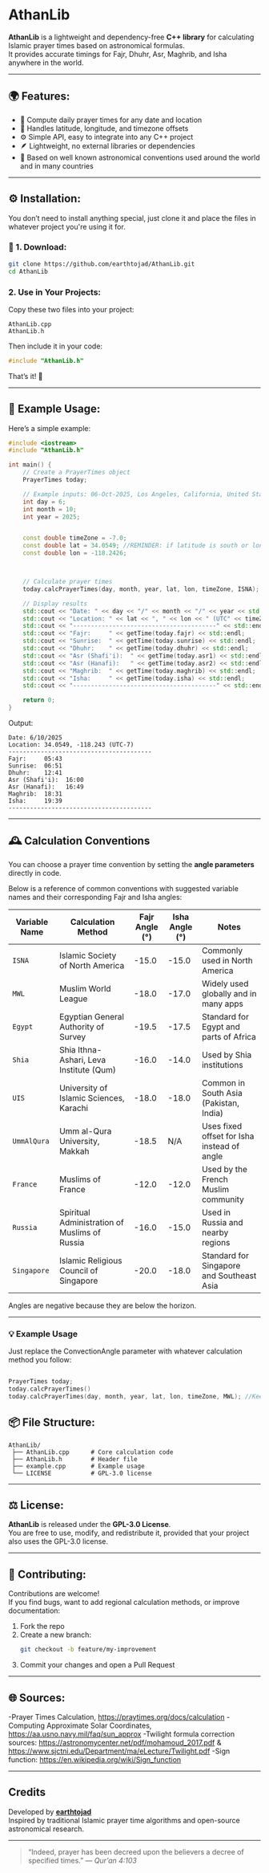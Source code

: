 # AthanLib

**AthanLib** is a lightweight and dependency-free **C++ library** for calculating Islamic prayer times based on astronomical formulas.  
It provides accurate timings for Fajr, Dhuhr, Asr, Maghrib, and Isha anywhere in the world.

---

## 🌍 Features:

- 📅 Compute daily prayer times for any date and location  
- 🧭 Handles latitude, longitude, and timezone offsets  
- ⚙️ Simple API, easy to integrate into any C++ project  
- 🪶 Lightweight, no external libraries or dependencies  
- 🧮 Based on well known astronomical conventions used around the world and in many countries  

---


## ⚙️ Installation:

You don’t need to install anything special, just clone it and place the files in whatever project you're using it for.

### 🧭 1. Download:

```bash
git clone https://github.com/earthtojad/AthanLib.git
cd AthanLib
```



### 2. Use in Your Projects:
Copy these two files into your project:
```
AthanLib.cpp
AthanLib.h
```

Then include it in your code:
```cpp
#include "AthanLib.h"
```

That’s it! 🎉

---

## 🚀 Example Usage:

Here’s a simple example:

```cpp
#include <iostream>
#include "AthanLib.h"

int main() {
    // Create a PrayerTimes object
    PrayerTimes today;

    // Example inputs: 06-Oct-2025, Los Angeles, California, United States of America.    
    int day = 6;
    int month = 10;
    int year = 2025;


    const double timeZone = -7.0;
    const double lat = 34.0549; //REMINDER: if latitude is south or longitude is west, please make sure that the value is set to negative.
    const double lon = -118.2426;



    // Calculate prayer times
    today.calcPrayerTimes(day, month, year, lat, lon, timeZone, ISNA);

    // Display results
    std::cout << "Date: " << day << "/" << month << "/" << year << std::endl;
    std::cout << "Location: " << lat << ", " << lon << " (UTC" << timeZone << ")" << std::endl;
    std::cout << "----------------------------------------" << std::endl;
    std::cout << "Fajr:     " << getTime(today.fajr) << std::endl;
    std::cout << "Sunrise:  " << getTime(today.sunrise) << std::endl;
    std::cout << "Dhuhr:    " << getTime(today.dhuhr) << std::endl;
    std::cout << "Asr (Shafi'i):  " << getTime(today.asr1) << std::endl;
    std::cout << "Asr (Hanafi):   " << getTime(today.asr2) << std::endl;
    std::cout << "Maghrib:  " << getTime(today.maghrib) << std::endl;
    std::cout << "Isha:     " << getTime(today.isha) << std::endl;
    std::cout << "----------------------------------------" << std::endl;

    return 0;
}
```

Output:
```
Date: 6/10/2025
Location: 34.0549, -118.243 (UTC-7)
----------------------------------------
Fajr:     05:43
Sunrise:  06:51
Dhuhr:    12:41
Asr (Shafi'i):  16:00
Asr (Hanafi):   16:49
Maghrib:  18:31
Isha:     19:39
----------------------------------------

```


---

## 🕰️ Calculation Conventions

You can choose a prayer time convention by setting the **angle parameters** directly in code.

Below is a reference of common conventions with suggested variable names and their corresponding Fajr and Isha angles:

| Variable Name | Calculation Method | Fajr Angle (°) | Isha Angle (°) | Notes |
|----------------|------------|----------------|----------------|-------|
| `ISNA` | Islamic Society of North America | -15.0 | -15.0 | Commonly used in North America |
| `MWL` | Muslim World League | -18.0 | -17.0 | Widely used globally and in many apps |
| `Egypt` | Egyptian General Authority of Survey | -19.5 | -17.5 | Standard for Egypt and parts of Africa |
| `Shia` | Shia Ithna-Ashari, Leva Institute (Qum) | -16.0 | -14.0 | Used by Shia institutions |
| `UIS` | University of Islamic Sciences, Karachi | -18.0 | -18.0 | Common in South Asia (Pakistan, India) |
| `UmmAlQura` | Umm al-Qura University, Makkah | -18.5 | N/A | Uses fixed offset for Isha instead of angle |
| `France` | Muslims of France | -12.0 | -12.0 | Used by the French Muslim community |
| `Russia` | Spiritual Administration of Muslims of Russia | -16.0 | -15.0 | Used in Russia and nearby regions |
| `Singapore` | Islamic Religious Council of Singapore | -20.0 | -18.0 | Standard for Singapore and Southeast Asia |


Angles are negative because they are below the horizon.


---

### 💡 Example Usage

Just replace the ConvectionAngle parameter with whatever calculation method you follow:
```cpp

PrayerTimes today;
today.calcPrayerTimes()
today.calcPrayerTimes(day, month, year, lat, lon, timeZone, MWL); //Keep in mind in the example code we used ISNA as we're in North America

```

## 📦 File Structure:

```
AthanLib/
 ├── AthanLib.cpp      # Core calculation code
 ├── AthanLib.h        # Header file
 ├── example.cpp       # Example usage
 └── LICENSE           # GPL-3.0 license
```

---

## ⚖️ License:

**AthanLib** is released under the **GPL-3.0 License**.  
You are free to use, modify, and redistribute it, provided that your project also uses the GPL-3.0 license.

---

## 🤝 Contributing:

Contributions are welcome!  
If you find bugs, want to add regional calculation methods, or improve documentation:

1. Fork the repo  
2. Create a new branch:  
   ```bash
   git checkout -b feature/my-improvement
   ```
3. Commit your changes and open a Pull Request 

---

## 🌐 Sources:

  -Prayer Times Calculation, https://praytimes.org/docs/calculation
  -Computing Approximate Solar Coordinates,  https://aa.usno.navy.mil/faq/sun_approx
  -Twilight formula correction sources: https://astronomycenter.net/pdf/mohamoud_2017.pdf  &  https://www.sjctni.edu/Department/ma/eLecture/Twilight.pdf
  -Sign function: https://en.wikipedia.org/wiki/Sign_function
  
---
## Credits

Developed by **[earthtojad](https://github.com/earthtojad)**  
Inspired by traditional Islamic prayer time algorithms and open-source astronomical research.

---

> “Indeed, prayer has been decreed upon the believers a decree of specified times.” — *Qur’an 4:103*
